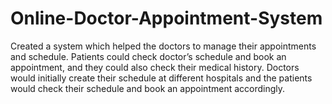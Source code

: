 # Online-Doctor-Appointment-System
Created a system which helped the doctors to manage their appointments and schedule. 
Patients could check doctor’s schedule and book an appointment, and they could also check their medical history.
Doctors would initially create their schedule at different hospitals and the patients would check their schedule and book an appointment accordingly.

